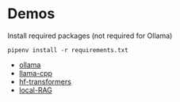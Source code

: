 # Demos

Install required packages (not required for Ollama)

`pipenv install -r requirements.txt`

- [ollama](ollama/)
- [llama-cpp](llama-cpp/)
- [hf-transformers](hf-transformers/)
- [local-RAG](local-rag/)